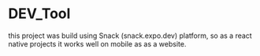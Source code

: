 # DEV_Tool
 this project was build using Snack (snack.expo.dev) platform, so as a react native projects it works well on mobile as as a website.